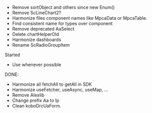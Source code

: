 - Remove sortObject and others since new Enum()
- Remove ScLineChart2?
- Harmonize files component names like MpcaData or MpcaTable.
- Find consistent name for types over component
- Remove deprecated AaSelect
- Delete chartHelperOld
- Harmonize dashboards
- Rename ScRadioGroupItem

Started

- Use <TableInput/> whenever possible

DONE:

- Harmonize all fetchAll to getAll in SDK
- Harmonize useFetcher, useAsync, useMap, ...
- Remove Alexlib
- Change prefix Aa to Ip
- Clean koboDrcUaForm. 
